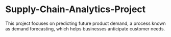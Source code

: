 # Supply-Chain-Analytics-Project
This project focuses on predicting future product demand, a process known as demand forecasting, which helps businesses anticipate customer needs.
